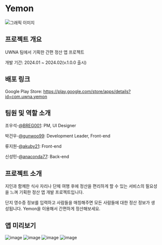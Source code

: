 # Yemon

![그래픽 이미지](https://github.com/UmWooNeAh/Yemon/assets/62774721/4b5a8e25-199d-4175-8683-aa5e27301d8f)

## 프로젝트 개요

UWNA 팀에서 기획한 간편 정산 앱 프로젝트

개발 기간: 2024.01 ~ 2024.02(v.1.0.0 출시)

## 배포 링크
Google Play Store: https://play.google.com/store/apps/details?id=com.uwna.yemon

## 팀원 및 역할 소개
조우석-[@BREG001](https://github.com/BREG001): PM, UI Designer

박건우-[@gunwoo99](https://github.com/gunwoo99): Development Leader, Front-end

류지원-[@akuby21](https://github.com/akuby21): Front-end

신성민-[@anaconda77](https://github.com/anaconda77): Back-end

## 프로젝트 소개

지인과 함께한 식사 자리나 단체 여행 후에 정산을 편리하게 할 수 있는 서비스의 필요성을 느껴 기획한 정산 앱 개발 프로젝트입니다.

단지 영수증 정보를 입력하고 사람들을 매칭해주면 모든 사람들에 대한 정산 정보가 생성됩니다.
Yemon을 이용해서 간편하게 정산해보세요.

## 앱 미리보기
![image](https://github.com/UmWooNeAh/Yemon/assets/62774721/544ad70a-f040-4c58-9488-6eab36f7b21c)
![image](https://github.com/UmWooNeAh/Yemon/assets/62774721/1d408992-42ec-4f0b-ae7c-769db964798c)
![image](https://github.com/UmWooNeAh/Yemon/assets/62774721/12365cbd-c868-4ce5-b8b3-33843fd0d2af)
![image](https://github.com/UmWooNeAh/Yemon/assets/62774721/c977ac72-47bf-4778-8fbb-de41092defd1)
